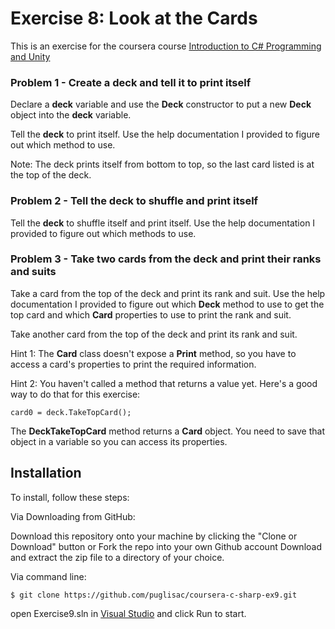 # Exercise 8: Look at the Cards

This is an exercise for the coursera course [Introduction to C# Programming and Unity](https://www.coursera.org/learn/introduction-programming-unity)

### Problem 1 - Create a deck and tell it to print itself

Declare a **deck** variable and use the **Deck** constructor to put a new **Deck** object into the **deck** variable.

Tell the **deck** to print itself. Use the help documentation I provided to figure out which method to use.

Note: The deck prints itself from bottom to top, so the last card listed is at the top of the deck.

### Problem 2 - Tell the deck to shuffle and print itself

Tell the **deck** to shuffle itself and print itself. Use the help documentation I provided to figure out which methods to use.

### Problem 3 - Take two cards from the deck and print their ranks and suits

Take a card from the top of the deck and print its rank and suit. Use the help documentation I provided to figure out which **Deck** method to use to get the top card and which **Card** properties to use to print the rank and suit.

Take another card from the top of the deck and print its rank and suit.

Hint 1: The **Card** class doesn't expose a **Print** method, so you have to access a card's properties to print the required information. 

Hint 2: You haven't called a method that returns a value yet. Here's a good way to do that for this exercise:

`card0 = deck.TakeTopCard();`

The **DeckTakeTopCard** method returns a **Card** object. You need to save that object in a variable so you can access its properties.
 
## Installation
To install, follow these steps:

Via Downloading from GitHub:

Download this repository onto your machine by clicking the "Clone or Download" button or Fork the repo into your own Github account
Download and extract the zip file to a directory of your choice.  

Via command line:

`$ git clone https://github.com/puglisac/coursera-c-sharp-ex9.git`  

open Exercise9.sln in [Visual Studio](https://visualstudio.microsoft.com/) and click Run to start.
